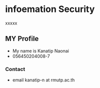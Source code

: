 # infoemation Security
xxxxx
## MY Profile

- My name is Kanatip Naonai
- 056450204008-7

### Contact
- email kanatip-n at rmutp.ac.th
